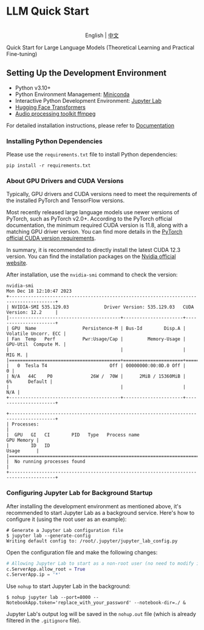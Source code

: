 # LLM Quick Start

<p align="center">
    <br> English | <a href="README.md">中文</a>
</p>

Quick Start for Large Language Models (Theoretical Learning and Practical Fine-tuning)


## Setting Up the Development Environment

- Python v3.10+
- Python Environment Management: [Miniconda](https://docs.conda.io/projects/miniconda/en/latest/)
- Interactive Python Development Environment: [Jupyter Lab](https://jupyterlab.readthedocs.io/en/stable/getting_started/installation.html)
- [Hugging Face Transformers](https://huggingface.co/docs/transformers/installation#install-with-conda)
- [Audio processing toolkit ffmpeg](https://phoenixnap.com/kb/install-ffmpeg-ubuntu)

For detailed installation instructions, please refer to [Documentation](docs/INSTALL.md)

### Installing Python Dependencies

Please use the `requirements.txt` file to install Python dependencies:

```shell
pip install -r requirements.txt
```

### About GPU Drivers and CUDA Versions

Typically, GPU drivers and CUDA versions need to meet the requirements of the installed PyTorch and TensorFlow versions.

Most recently released large language models use newer versions of PyTorch, such as PyTorch v2.0+. According to the PyTorch official documentation, the minimum required CUDA version is 11.8, along with a matching GPU driver version. You can find more details in the [PyTorch official CUDA version requirements](https://pytorch.org/get-started/pytorch-2.0/#faqs).

In summary, it is recommended to directly install the latest CUDA 12.3 version. You can find the installation packages on the [Nvidia official website](https://developer.nvidia.com/cuda-downloads).


After installation, use the `nvidia-smi` command to check the version:

```shell
nvidia-smi          
Mon Dec 18 12:10:47 2023       
+---------------------------------------------------------------------------------------+
| NVIDIA-SMI 535.129.03             Driver Version: 535.129.03   CUDA Version: 12.2     |
|-----------------------------------------+----------------------+----------------------+
| GPU  Name                 Persistence-M | Bus-Id        Disp.A | Volatile Uncorr. ECC |
| Fan  Temp   Perf          Pwr:Usage/Cap |         Memory-Usage | GPU-Util  Compute M. |
|                                         |                      |               MIG M. |
|=========================================+======================+======================|
|   0  Tesla T4                       Off | 00000000:00:0D.0 Off |                    0 |
| N/A   44C    P0              26W /  70W |      2MiB / 15360MiB |      6%      Default |
|                                         |                      |                  N/A |
+-----------------------------------------+----------------------+----------------------+
                                                                                         
+---------------------------------------------------------------------------------------+
| Processes:                                                                            |
|  GPU   GI   CI        PID   Type   Process name                            GPU Memory |
|        ID   ID                                                             Usage      |
|=======================================================================================|
|  No running processes found                                                           |
+---------------------------------------------------------------------------------------+
```


### Configuring Jupyter Lab for Background Startup

After installing the development environment as mentioned above, it's recommended to start Jupyter Lab as a background service. Here's how to configure it (using the root user as an example):

```shell
# Generate a Jupyter Lab configuration file
$ jupyter lab --generate-config
Writing default config to: /root/.jupyter/jupyter_lab_config.py
```

Open the configuration file and make the following changes:

```python
# Allowing Jupyter Lab to start as a non-root user (no need to modify if starting as root)
c.ServerApp.allow_root = True
c.ServerApp.ip = '*'
```

Use `nohup` to start Jupyter Lab in the background:

```shell
$ nohup jupyter lab --port=8000 --NotebookApp.token='replace_with_your_password' --notebook-dir=./ &
```

Jupyter Lab's output log will be saved in the `nohup.out` file (which is already filtered in the `.gitignore` file).